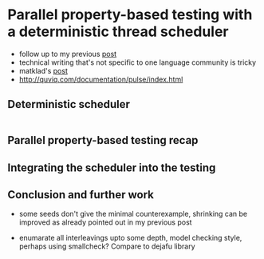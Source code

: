 # Parallel property-based testing with a deterministic thread scheduler

* follow up to my previous
  [post](https://stevana.github.io/the_sad_state_of_property-based_testing_libraries.html)
* technical writing that's not specific to one language community is tricky
* matklad's
  [post](https://matklad.github.io/2023/07/05/properly-testing-concurrent-data-structures.html)
* http://quviq.com/documentation/pulse/index.html

## Deterministic scheduler

``` {include="src/ManagedThread2.hs" .haskell snippet="Signal" .numberLines}
```

## Parallel property-based testing recap

## Integrating the scheduler into the testing

## Conclusion and further work

* some seeds don't give the minimal counterexample, shrinking can be improved
  as already pointed out in my previous post

* enumarate all interleavings upto some depth, model checking style, perhaps
  using smallcheck? Compare to dejafu library

